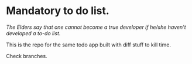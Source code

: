 # Mandatory to do list.

_The Elders say that one cannot become a true developer if he/she haven't developed a to-do list._

This is the repo for the same todo app built with diff stuff to kill time.

Check branches.
